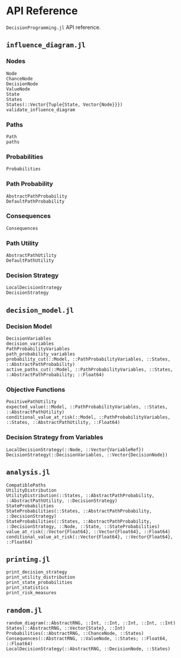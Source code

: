 # API Reference
`DecisionProgramming.jl` API reference.

## `influence_diagram.jl`
### Nodes
```@docs
Node
ChanceNode
DecisionNode
ValueNode
State
States
States(::Vector{Tuple{State, Vector{Node}}})
validate_influence_diagram
```

### Paths
```@docs
Path
paths
```

### Probabilities
```@docs
Probabilities
```

### Path Probability
```@docs
AbstractPathProbability
DefaultPathProbability
```

### Consequences
```@docs
Consequences
```

### Path Utility
```@docs
AbstractPathUtility
DefaultPathUtility
```

### Decision Strategy
```@docs
LocalDecisionStrategy
DecisionStrategy
```


## `decision_model.jl`
### Decision Model
```@docs
DecisionVariables
decision_variables
PathProbabilityVariables
path_probability_variables
probability_cut(::Model, ::PathProbabilityVariables, ::States, ::AbstractPathProbability)
active_paths_cut(::Model, ::PathProbabilityVariables, ::States, ::AbstractPathProbability; ::Float64)
```

### Objective Functions
```@docs
PositivePathUtility
expected_value(::Model, ::PathProbabilityVariables, ::States, ::AbstractPathUtility)
conditional_value_at_risk(::Model, ::PathProbabilityVariables, ::States, ::AbstractPathUtility, ::Float64)
```

### Decision Strategy from Variables
```@docs
LocalDecisionStrategy(::Node, ::Vector{VariableRef})
DecisionStrategy(::DecisionVariables, ::Vector{DecisionNode})
```

## `analysis.jl`
```@docs
CompatiblePaths
UtilityDistribution
UtilityDistribution(::States, ::AbstractPathProbability, ::AbstractPathUtility, ::DecisionStrategy)
StateProbabilities
StateProbabilities(::States, ::AbstractPathProbability, ::DecisionStrategy)
StateProbabilities(::States, ::AbstractPathProbability, ::DecisionStrategy, ::Node, ::State, ::StateProbabilities)
value_at_risk(::Vector{Float64}, ::Vector{Float64}, ::Float64)
conditional_value_at_risk(::Vector{Float64}, ::Vector{Float64}, ::Float64)
```

## `printing.jl`
```@docs
print_decision_strategy
print_utility_distribution
print_state_probabilities
print_statistics
print_risk_measures
```

## `random.jl`
```@docs
random_diagram(::AbstractRNG, ::Int, ::Int, ::Int, ::Int, ::Int)
States(::AbstractRNG, ::Vector{State}, ::Int)
Probabilities(::AbstractRNG, ::ChanceNode, ::States)
Consequences(::AbstractRNG, ::ValueNode, ::States; ::Float64, ::Float64)
LocalDecisionStrategy(::AbstractRNG, ::DecisionNode, ::States)
```
